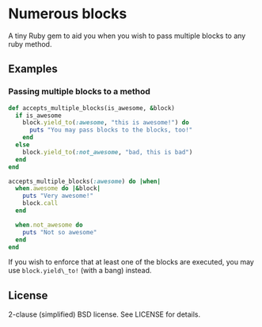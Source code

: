 # Numerous blocks

A tiny Ruby gem to aid you when you wish to pass multiple blocks to any ruby method.

## Examples

### Passing multiple blocks to a method

```ruby
def accepts_multiple_blocks(is_awesome, &block)
  if is_awesome
    block.yield_to(:awesome, "this is awesome!") do
      puts "You may pass blocks to the blocks, too!"
    end
  else
    block.yield_to(:not_awesome, "bad, this is bad")
  end
end

accepts_multiple_blocks(:awesome) do |when|
  when.awesome do |&block|
    puts "Very awesome!"
    block.call
  end

  when.not_awesome do
    puts "Not so awesome"
  end
end
```

If you wish to enforce that at least one of the blocks are executed,
you may use `block.yield\_to!` (with a bang) instead.

## License

2-clause (simplified) BSD license. See LICENSE for details.
